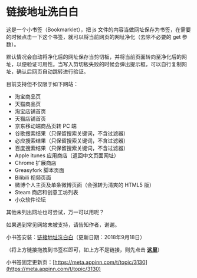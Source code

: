 链接地址洗白白
===

这是一个小书签（Bookmarklet），把 js 文件的内容当做网址保存为书签，在需要的时候点击一下这个书签，就可以将当前网页的网址净化（去除不必要的 get 参数）。

默认情况会自动将净化后的网址保存当剪切板，并将当前页面转向至净化后的网址，以便验证可用性。当写入剪切板失败的时候会弹出提示框，可以自行复制网址，确认后网页自动跳转进行验证。

目前支持但不仅限于如下网站：

* 淘宝商品页
* 天猫商品页
* 淘宝店铺首页
* 天猫店铺首页
* 京东移动端商品页转 PC 端
* 谷歌搜索结果（只保留搜索关键词，不含过滤器）
* 必应搜索结果（只保留搜索关键词，不含过滤器）
* 百度搜索结果（只保留搜索关键词，不含过滤器）
* Apple itunes 应用商店（返回中文页面网址）
* Chrome 扩展商店
* Greasyfork 脚本页面
* Bilibili 视频页面
* 微博个人主页及单条微博页面（会强转为清爽的 HTML5 版）
* Steam 商店和创意工坊列表
* 小众软件论坛

其他未列出网址也可尝试，万一可以用呢？

如果遇到常见网站未被支持，请告知作者，谢谢。

小书签安装：<a href="javascript: (function () { const rulers = { 'tools.appinn.com': {/* 小众工具站，保留 hash */ testReg: /^http(s)?:\/\/tools\.appinn\.com\/.*$/i, replace: '', query: [], hash: true }, 'www.bilibili.com': {/* Blibili */ testReg: /^http(?:s)?:\/\/www\.bilibili\.com\/video\/(av\d+).*$/i, replace: 'https://www.bilibili.com/$1', query: ['p'], hash: true }, 'itunes.apple.com': {/* Apple Stroe */ testReg: /^http(?:s)?:\/\/itunes\.apple\.com\/(?:\w{2}\/)?([^\/]+)\/(?:[^\/]+\/)?((?:id)\d+).*$/i, replace: 'https://itunes.apple.com/cn/$1/$2', query: [], hash: false }, 'chrome.google.com/webstore': {/* Chrome Store */ testReg: /^http(?:s)?:\/\/chrome\.google\.com\/webstore\/detail\/[^\/]+\/([a-z]{32}).*/i, replace: 'https://chrome.google.com/webstore/detail/$1', query: [], hash: false }, 's.taobao.com': {/* Taobao Search */ testReg: /^http(?:s)?:\/\/s\.taobao\.com\/search.*$/i, replace: 'https://s.taobao.com/search', query: ['q'], hash: false, }, 'list.tmall.com': {/* Tmall Search */ testReg: /^http(?:s)?:\/\/list\.tmall\.com\/search_product\.htm.*$/i, replace: 'https://list.tmall.com/search_product.htm', query: ['q'], hash: false, }, 'item.taobao.com': {/* Taobao item */ testReg: /^http(?:s)?:\/\/item\.taobao\.com\/item\.htm.*$/i, replace: 'https://item.taobao.com/item.htm', query: ['id'], hash: false, }, 'detail.tmall.com': {/* Tmall item */ testReg: /^http(?:s)?:\/\/detail\.tmall\.com\/item\.htm.*$/i, replace: 'https://detail.tmall.com/item.htm', query: ['id'], hash: false, }, 'taobao/tmall.com/shop': {/* Taobao/Tmall Shop */ testReg: /^http(?:s)?:\/\/(\w+)\.(taobao|tmall)\.com\/shop\/view_shop\.htm.*$/i, replace: 'https://$1.$2.com/', query: [], hash: false, }, 'item.m.jd.com': {/* JD mobile to PC */ testReg: /^http(?:s)?:\/\/item\.m\.jd\.com\/product\/(\d+)\.html(\?.*)?$/i, replace: 'https://item.jd.com/$1.html', query: [], hash: false, }, 'weibo.com/u': {/* Weibo personal homepage to mobile */ testReg: /^http(?:s)?:\/\/(?:www\.)weibo\.com\/u\/(\d+)(\?.*)?$/i, replace: 'https://m.weibo.cn/$1', query: [], hash: false, }, 'weibo.com': {/* Weibo article page to mobile */ testReg: /^http(?:s)?:\/\/(?:www\.)weibo\.com\/(?:\d+)\/(\w+)(\?.*)?$/i, replace: 'https://m.weibo.cn/status/$1', query: [], hash: false, }, 'greasyfork.org': {/* Greasyfork Script */ testReg: /^http(?:s)?:\/\/(?:www\.)?greasyfork\.org\/(?:[\w-]*\/)?scripts\/(\d+)-.*$/i, replace: 'https://greasyfork.org/zh-CN/scripts/$1', query: [], hash: false, }, 'store.steampowered.com|steamcommunity.com': {/* Steam */ testReg: /^http(?:s)?:\/\/(store\.steampowered|steamcommunity)\.com\/app\/(\d+).*$/i, replace: 'https://$1.com/app/$2', query: [], hash: false, }, 'meta.appinn.com': {/* Appinn BBS */ testReg: /^http(?:s)?:\/\/meta\.appinn\.com\/t\/(?:[^\/]*\/)*?(\d+).*$/i, replace: 'https://meta.appinn.com/t/$1', query: [], hash: false, }, 'other': {/* All url */ testReg: /^(http(?:s)?:\/\/[^?#]*)[?#].*$/i, replace: '', query: ['id', 'tid', 'uid', 'q', 'wd', 'query'], hash: false, }, }; const url = window.location.href; const hash = window.location.hash; const base = window.location.href.replace(/(\?|#).*$/, ''); let pureUrl = url; function getQueryString(key) { let ret = window.location.search.match(new RegExp('(?:\\?|&)' + key + '=(.*?)(?:&|$|#)', 'i')); return ret === null ? '' : ret[1]; } for(let i in rulers){ let ruler = rulers[i]; let reg = ruler.testReg; let replace = ruler.replace; if (reg.test(url)){ let querys = ruler.query; let newQuerys = ''; if(ruler.query.length){ for(let j in querys){ newQuerys += getQueryString(querys[j]) !== '' ? (newQuerys.length?'&':'?')+querys[j]+'='+getQueryString(querys[j]) : ''; } } newQuerys += ruler.hash ? window.location.hash : ''; pureUrl = (replace===''?base:base.replace(reg, replace) ) + newQuerys; break; } } let newnode = document.createElement('input'); newnode.id = 'pure-url-for-copy'; newnode.value = pureUrl; document.body.appendChild(newnode); let copyinput = document.getElementById('pure-url-for-copy'); copyinput.select(); try { let copyresult = document.execCommand('copy'); if(window.location.href === pureUrl){ window.location.reload(); }else{ window.location.href = pureUrl; } }catch (err) { let reload = prompt('净化后的网址是：',pureUrl); if (reload != null){ window.location.href = pureUrl; } } document.body.removeChild(copyinput); })();">链接地址洗白白</a>（更新日期：2018年9月18日）

（将上方链接拖拽到书签栏即可，如上方不是链接，则先点击 [**这里**](https://dmscode.github.io/Link-cleaner/)）

小书签固定更新页：[https://meta.appinn.com/t/topic/3130](https://meta.appinn.com/t/topic/3130)